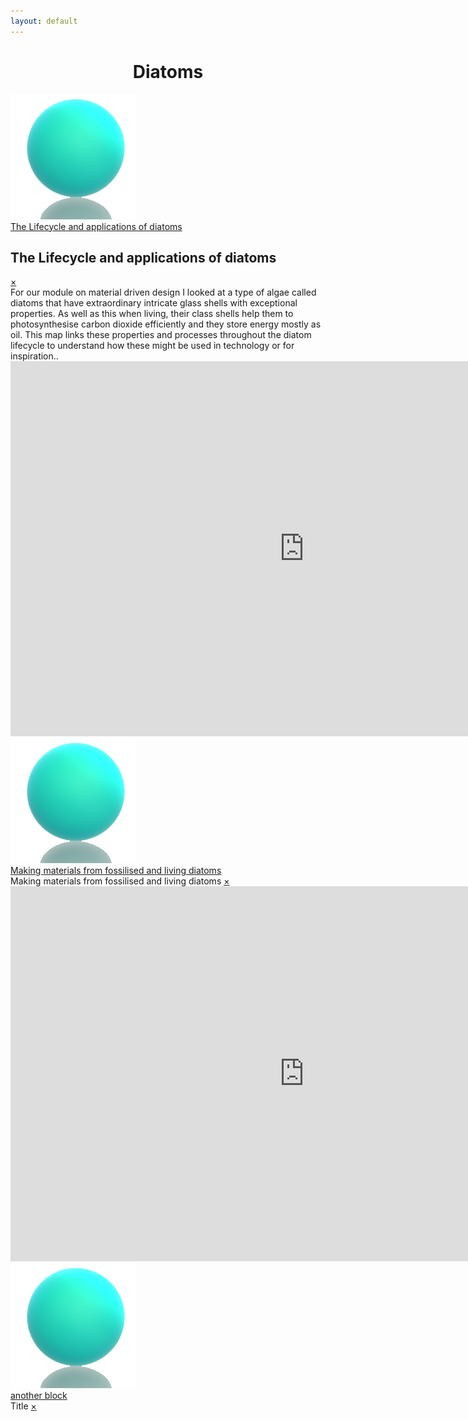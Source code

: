 ```yaml
---
layout: default
---
```


# <center>Diatoms</center>


<div class="containerx"><a href="#popup1"><img src="sphereshadow.png" class="imagex"><div class="overlayx">The Lifecycle and applications of diatoms</div></a></div>

<div id="popup1" class="overlay">
<div class="popup">
  <h2>The Lifecycle and applications of diatoms</h2>
  <a class="close" href="#">&times;</a>
  <div class="content">
    For our module on material driven design I looked at a type of algae called diatoms that have extraordinary intricate glass shells with exceptional properties. As well as this when living, their class shells help them to photosynthesise carbon dioxide efficiently and they store energy mostly as oil. This map links these properties and processes throughout the diatom lifecycle to understand how these  might be used in technology or for inspiration..

  <iframe
    src="https://embed.kumu.io/e5c6952460b3a3fcef7a08c3d8b11a81"
    width="940" height="600" frameborder="0"></iframe>
</div>
</div>
</div>


<div class="containerx"><a href="#popup2"><img src="sphereshadow.png" class="imagex"><div class="overlayx">Making materials from fossilised and living diatoms</div></a></div>

<div id="popup2" class="overlay">
<div class="popup">
  <hpopup>Making materials from fossilised and living diatoms</hpopup>
  <a class="close" href="#">&times;</a>
  <div class="content">

<iframe
  src="https://embed.kumu.io/c3899a201f8e7b28eb10e7ca825ebe1f"
  width="940" height="600" frameborder="0"></iframe>

</div>
</div>
</div>




<div class="containerx"><a href="#popup3"><img src="sphereshadow.png" class="imagex"><div class="overlayx">another block </div></a></div>


<div id="popup3" class="overlay">
<div class="popup">
  <hpopup>Title</hpopup>
  <a class="close" href="#">&times;</a>
  <div class="content">
  
</div>
</div>
</div>
